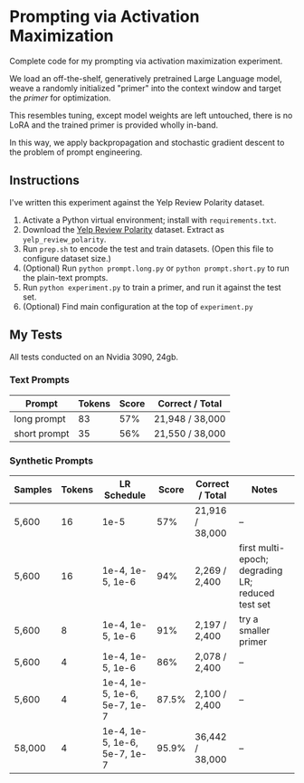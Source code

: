 # Prompting via Activation Maximization

Complete code for my prompting via activation maximization experiment.

We load an off-the-shelf, generatively pretrained Large Language model, weave a randomly initialized "primer" into the context window and target the _primer_ for optimization.

This resembles tuning, except model weights are left untouched, there is no LoRA and the trained primer is provided wholly in-band.

In this way, we apply backpropagation and stochastic gradient descent to the problem of prompt engineering.

## Instructions

I've written this experiment against the Yelp Review Polarity dataset.

1. Activate a Python virtual environment; install with `requirements.txt`.
2. Download the [Yelp Review Polarity](https://www.kaggle.com/datasets/irustandi/yelp-review-polarity) dataset. Extract as `yelp_review_polarity`.
3. Run `prep.sh` to encode the test and train datasets. (Open this file to configure dataset size.)
4. (Optional) Run `python prompt.long.py` or `python prompt.short.py` to run the plain-text prompts.
5. Run `python experiment.py` to train a primer, and run it against the test set.
6. (Optional) Find main configuration at the top of `experiment.py`

## My Tests

All tests conducted on an Nvidia 3090, 24gb.

### Text Prompts

| Prompt         | Tokens | Score | Correct / Total |
|----------------|---|-------|-----------------|
| long prompt | 83 | 57%   | 21,948 / 38,000 |
| short prompt   | 35 | 56%   | 21,550 / 38,000 |

### Synthetic Prompts

| Samples | Tokens | LR Schedule                               | Score | Correct / Total | Notes                                                        |
|---------|---------------|-------------------------------------------|-------|-----------------|--------------------------------------------------------------|
| 5,600   | 16            | 1e-5                                      | 57%   | 21,916 / 38,000 | –                                                            |
| 5,600   | 16            | 1e-4, 1e-5, 1e-6                          | 94%   | 2,269 / 2,400   | first multi-epoch; degrading LR; reduced test set            |
| 5,600   | 8             | 1e-4, 1e-5, 1e-6                          | 91%   | 2,197 / 2,400   | try a smaller primer                                         |
| 5,600   | 4             | 1e-4, 1e-5, 1e-6                          | 86%   | 2,078 / 2,400   | –                                                            |
| 5,600   | 4             | 1e-4, 1e-5, 1e-6, 5e-7, 1e-7              | 87.5% | 2,100 / 2,400   | –                                                            |
| 58,000  | 4             | 1e-4, 1e-5, 1e-6, 5e-7, 1e-7              | 95.9% | 36,442 / 38,000 | –                                                            |

